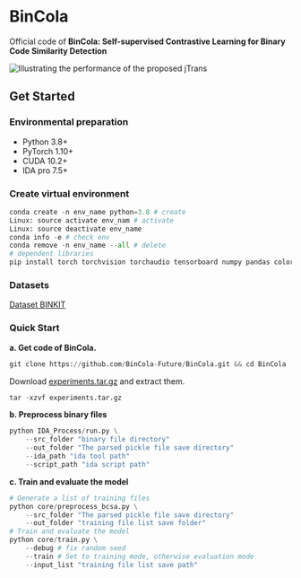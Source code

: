 
# BinCola

Official code of **BinCola: Self-supervised Contrastive Learning for Binary Code Similarity Detection**

![Illustrating the performance of the proposed jTrans](/figures/TOP1-poolsize.png)

## Get Started

### Environmental preparation

- Python 3.8+
- PyTorch 1.10+
- CUDA 10.2+
- IDA pro 7.5+

### Create virtual environment

```python
conda create -n env_name python=3.8 # create
Linux: source activate env_nam # activate
Linux: source deactivate env_name
conda info -e # check env
conda remove -n env_name --all # delete
# dependent libraries
pip install torch torchvision torchaudio tensorboard numpy pandas coloredlogs matplotlib PyYAML seaborn sklearn tqdm info-nce-pytorch
```

### Datasets

[Dataset BINKIT](https://github.com/SoftSec-KAIST/binkit)

### Quick Start

**a. Get code of BinCola.**

```python
git clone https://github.com/BinCola-Future/BinCola.git && cd BinCola
```

Download [experiments.tar.gz](https://cloud.vul337.team:8443/s/wmqzYFyJnSEfEgm) and extract them.

```python
tar -xzvf experiments.tar.gz
```

**b. Preprocess binary files**

```python
python IDA_Process/run.py \
    --src_folder "binary file directory" 
    --out_folder "The parsed pickle file save directory"
    --ida_path "ida tool path"
    --script_path "ida script path"
```

**c. Train and evaluate the model**

```python
# Generate a list of training files
python core/preprocess_bcsa.py \
    --src_folder "The parsed pickle file save directory"
    --out_folder "training file list save folder"
# Train and evaluate the model
python core/train.py \
    --debug # fix random seed
    --train # Set to training mode, otherwise evaluation mode
    --input_list "training file list save path"
```
